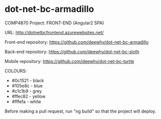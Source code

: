 # dot-net-bc-armadillo
COMP4870 Project: FRONT-END (Angular2 SPA)

URL: http://dotnetbcfrontend.azurewebsites.net/

Front-end repository: https://github.com/deewhy/dot-net-bc-armadillo

Back-end repository: https://github.com/deewhy/dot-net-bc-sloth

Mobile repository: https://github.com/deewhy/dot-net-bc-turtle



COLOURS: 
- #0c1521 - black
- #105e8c - blue
- #c1c1b9 - grey
- #ffec82 - yellow
- #fffefa - white

Before making a pull request, run "ng build" so that the project will deploy.